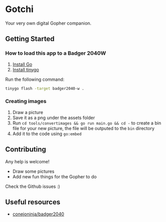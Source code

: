 # Gotchi

Your very own digital Gopher companion.

## Getting Started

### How to load this app to a Badger 2040W

1. [Install Go](https://go.dev/dl/)
2. [Install tinygo](https://tinygo.org/getting-started/install/)

Run the following command:

```sh
tinygo flash -target badger2040-w .
```

### Creating images

1. Draw a picture
2. Save it as a png under the assets folder
3. Run `cd tools/convertimages && go run main.go && cd -` to create a bin file for your new picture, the file will be outputed to the `bin` directory
4. Add it to the code using `go:embed`

## Contributing

Any help is welcome!

* Draw some pictures
* Add new fun things for the Gopher to do

Check the Github issues :)

## Useful resources

* [conejoninja/badger2040](https://github.com/conejoninja/badger2040)
